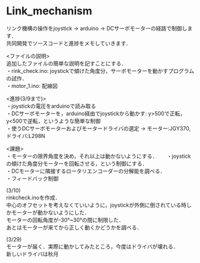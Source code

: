 # Link_mechanism  
リンク機構の操作をjoystick → arduino → DCサーボモーターの経路で制御します．  
共同開発でソースコードと進捗をメモしていきます．　　

<ファイルの説明>  
追加したファイルの簡単な説明を記すことにする．  
・rink_check.ino: joystickで傾けた角度分，サーボモーターを動かすプログラムの試作．  
・motor_1.ino: 配線図  

<進捗(3/9まで)>  
・joystickの電圧をarduinoで読み取る  
・DCサーボモーターを，arduino経由でjoystickから動かす: y>500で正転，y<500で逆転，というような簡単な制御  
・使うDCサーボモーターおよびモータードライバの選定 → モーター:JGY370, ドライバ:L298N  

<課題>  
・モーターの限界角度を決め，それ以上は動かないようにする．　　
・joystickの傾けた角度分モーターを回転させる，という制御にする．  
・DCモーターに隣接するロータリエンコーダーの分解能を調べる．  
・フィードバック制御  

(3/10)  
rinkcheck.inoを作成．  
中心のオフセットを考えなくていいように，joystickが外側に倒されている時しかモーターが動かないようにした．  
モーターの回転角度が-30°~30°の間に制限した．  
あとはモーターが来てから正しく動くかどうかを調べる．

(3/29)  
モーターが届く．実際に動かしてみたところ，今度はドライバが壊れる．  
新しいドライバは秋月
